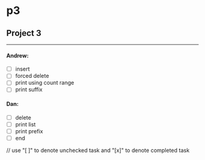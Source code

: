 # p3

## Project 3
---
#### Andrew:
- [ ] insert
- [ ] forced delete
- [ ] print using count range
- [ ] print suffix

#### Dan:
- [ ] delete
- [ ] print list
- [ ] print prefix
- [ ] end

// use "[ ]" to denote unchecked task and "[x]" to denote completed task

